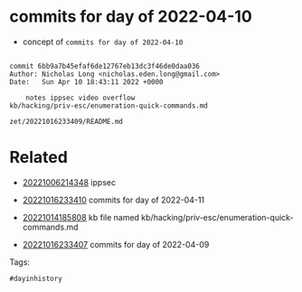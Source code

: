 # commits for day of 2022-04-10

- concept of `commits for day of 2022-04-10`

```

commit 6bb9a7b45efaf6de12767eb13dc3f46de0daa036
Author: Nicholas Long <nicholas.eden.long@gmail.com>
Date:   Sun Apr 10 18:43:11 2022 +0000

    notes ippsec video overflow
kb/hacking/priv-esc/enumeration-quick-commands.md
```

` zet/20221016233409/README.md `

# Related

- [20221006214348](/zet/20221006214348/README.md) ippsec

- [20221016233410](/zet/20221016233410/README.md) commits for day of 2022-04-11
- [20221014185808](/zet/20221014185808/README.md) kb file named kb/hacking/priv-esc/enumeration-quick-commands.md
- [20221016233407](/zet/20221016233407/README.md) commits for day of 2022-04-09

Tags:

    #dayinhistory
